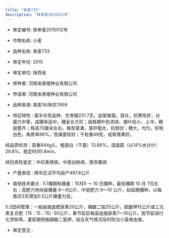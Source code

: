 ```yaml
---
title: "泰麦733"
description: "陕审麦2015012号"
---
```

* 审定编号:  陕审麦2015012号

*  作物名称:  小麦

*  品种名称:  泰麦733

*  审定年份:  2015

*  审定单位:  陕西省

* 育种者:  河南省泰隆种业有限公司

*  申请者:  河南省泰隆种业有限公司

*  品种来源:  周麦16/陕农7859

*  特征特性 : 
属半冬性品种，生育期231.7天。幼苗匍匐，苗壮，抗寒性好，分蘖力中等，成穗率适中，穗呈长方形；成株期叶色浓绿，旗叶较小，上冲，穗层整齐；株高70厘米左右，株型紧凑，茎秆粗壮，抗倒伏；穗大，均匀，籽粒白色，角质率98%，饱满度较好；千粒重49克，成熟落黄好。
经品质检测：容重844g/L，粗蛋白（干基）13.86%，湿面筋（以14%水分计）29.8%，稳定时间1.8min。
经抗病性鉴定：中抗条锈病，中感白粉病，感赤霉病

 
*  产量表现 : 
两年区试平均亩产497.8公斤

*  栽培技术要点 : 
5.1播期和播量：10月5 ～ 10 日播种，最佳播期 10 月 7日左右；高肥力地块亩播量 8～9公斤，中低肥力 9～10 公斤，如延期播种，以每推迟3天增加0.5公斤播量为宜。
5.2田间管理：一般亩施底肥尿素20公斤，磷酸二铵25公斤，硫酸钾15公斤或三元素复合肥（15：15：15）50公斤，春节前后每亩追施尿素7～10公斤。拔节前进行化学除草。灌浆期喷施磷酸二氢钾，结合天气情况及时防治小麦病虫害。


*  审定意见 : 

